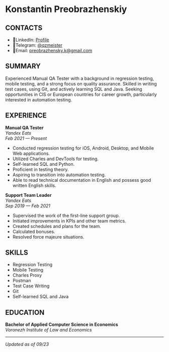 # Konstantin Preobrazhenskiy

## CONTACTS

- 🔗LinkedIn: [Profile](https://www.linkedin.com/in/qzmeister)
- 📱Telegram: [@qzmeister](https://t.me/qzmeister)
- 📧Email: preobrazhensky.k@gmail.com

## SUMMARY

Experienced Manual QA Tester with a background in regression testing, mobile testing, and a strong focus on quality assurance. Skilled in writing test cases, using Git, and actively learning SQL and Java. Seeking opportunities in CIS or European countries for career growth, particularly interested in automation testing.

## EXPERIENCE

**Manual QA Tester**  
*Yandex Eats*  
*Feb 2021 — Present*

- Conducted regression testing for iOS, Android, Desktop, and Mobile Web applications.
- Utilized Charles and DevTools for testing.
- Self-learned SQL and Python.
- Proficient in testing theory.
- Aspiring to transition into automation testing.
- Able to read technical documentation in English and possess good written English skills.

**Support Team Leader**  
*Yandex Eats*  
*Sep 2019 — Feb 2021*

- Supervised the work of the first-line support group.
- Initiated improvements in KPIs and other team metrics.
- Created schedules and plans for the team.
- Calculated bonuses.
- Resolved force majeure situations.

## SKILLS

- Regression Testing
- Mobile Testing
- Charles Proxy
- Postman
- Test Case Writing
- Git
- Self-learned SQL and Java

## EDUCATION

**Bachelor of Applied Computer Science in Economics**  
*Voronezh Institute of Law and Economics*

---

*Updated as of 09/23*

